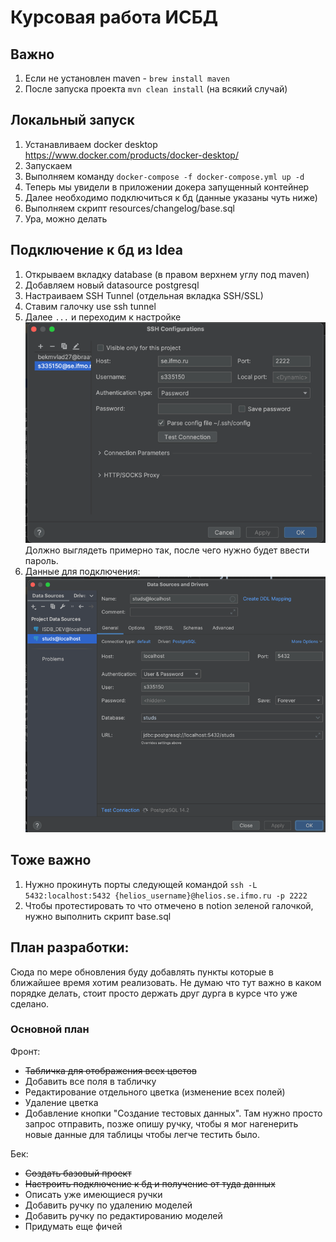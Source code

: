 # Курсовая работа ИСБД

## Важно

1) Если не установлен maven - `brew install maven`
2) После запуска проекта `mvn clean install` (на всякий случай)

## Локальный запуск

1) Устанавливаем docker desktop https://www.docker.com/products/docker-desktop/
2) Запускаем
3) Выполняем команду `docker-compose -f docker-compose.yml up -d`
4) Теперь мы увидели в приложении докера запущенный контейнер
5) Далее необходимо подключиться к бд (данные указаны чуть ниже)
6) Выполняем скрипт resources/changelog/base.sql
7) Ура, можно делать

## Подключение к бд из Idea

1) Открываем вкладку database (в правом верхнем углу под maven)
2) Добавляем новый datasource postgresql
3) Настраиваем SSH Tunnel (отдельная вкладка SSH/SSL)
4) Ставим галочку use ssh tunnel
5) Далее `...` и переходим к настройке
![img.png](img.png)
Должно выглядеть примерно так, после чего нужно будет ввести пароль. 
6) Данные для подключения:
![img_1.png](img_1.png)

## Тоже важно
1) Нужно прокинуть порты следующей командой `ssh -L 5432:localhost:5432 {helios_username}@helios.se.ifmo.ru -p 2222`
2) Чтобы протестировать то что отмечено в notion зеленой галочкой, нужно выполнить скрипт base.sql


## План разработки:

Сюда по мере обновления буду добавлять пункты которые в ближайшее время хотим реализовать. Не думаю что тут важно в
каком порядке делать, стоит просто держать друг дурга в курсе что уже сделано.

### Основной план

Фронт:

- ~~Табличка для отображения всех цветов~~
- Добавить все поля в табличку
- Редактирование отдельного цветка (изменение всех полей)
- Удаление цветка
- Добавление кнопки "Создание тестовых данных". Там нужно просто запрос отправить, позже опишу ручку, чтобы я мог
  нагенерить новые данные для таблицы чтобы легче тестить было.

Бек:

- ~~Создать базовый проект~~
- ~~Настроить подключение к бд и получение от туда данных~~
- Описать уже имеющиеся ручки
- Добавить ручку по удалению моделей
- Добавить ручку по редактированию моделей
- Придумать еще фичей